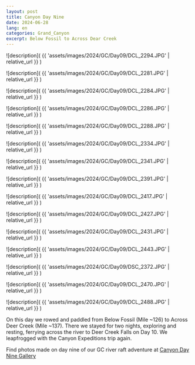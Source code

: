 ```yaml
---
layout: post
title: Canyon Day Nine
date: 2024-06-28
lang: en
categories: Grand_Canyon
excerpt: Below Fossil to Across Dear Creek
---
```


![description](
  {{ 'assets/images/2024/GC/Day09/DCL_2294.JPG' | relative_url }}
)

![description](
  {{ 'assets/images/2024/GC/Day09/DCL_2281.JPG' | relative_url }}
)

![description](
  {{ 'assets/images/2024/GC/Day09/DCL_2284.JPG' | relative_url }}
)

![description](
  {{ 'assets/images/2024/GC/Day09/DCL_2286.JPG' | relative_url }}
)

![description](
  {{ 'assets/images/2024/GC/Day09/DCL_2288.JPG' | relative_url }}
)

![description](
  {{ 'assets/images/2024/GC/Day09/DCL_2334.JPG' | relative_url }}
)

![description](
  {{ 'assets/images/2024/GC/Day09/DCL_2341.JPG' | relative_url }}
)

![description](
  {{ 'assets/images/2024/GC/Day09/DCL_2391.JPG' | relative_url }}
)

![description](
  {{ 'assets/images/2024/GC/Day09/DCL_2417.JPG' | relative_url }}
)

![description](
  {{ 'assets/images/2024/GC/Day09/DCL_2427.JPG' | relative_url }}
)

![description](
  {{ 'assets/images/2024/GC/Day09/DCL_2431.JPG' | relative_url }}
)

![description](
  {{ 'assets/images/2024/GC/Day09/DCL_2443.JPG' | relative_url }}
)

![description](
  {{ 'assets/images/2024/GC/Day09/DSC_2372.JPG' | relative_url }}
)

![description](
  {{ 'assets/images/2024/GC/Day09/DCL_2470.JPG' | relative_url }}
)

![description](
  {{ 'assets/images/2024/GC/Day09/DCL_2488.JPG' | relative_url }}
)

On this day we rowed and paddled from Below Fossil (Mile ~126) to Across Deer
Creek (Mile ~137). There we stayed for two nights, exploring and resting,
ferrying across the river to Deer Creek Falls on Day 10. We leapfrogged with
the Canyon Expeditions trip again.

Find photos made on day nine of our GC river raft adventure at
[Canyon Day Nine Gallery](
  https://wbreeze.com/photo/gallery/20240620GC/Day09/index.html
)

